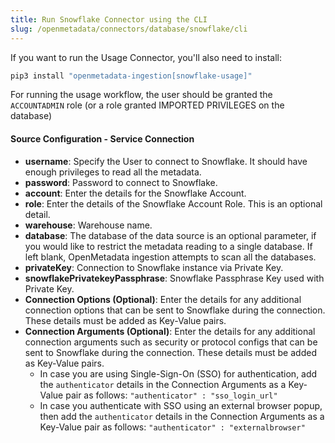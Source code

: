 ```yaml
---
title: Run Snowflake Connector using the CLI
slug: /openmetadata/connectors/database/snowflake/cli
---
```


<ConnectorIntro connector="Snowflake" goal="CLI" hasUsage="true" hasProfiler="true" hasDBT="true" />

<Requirements />

<PythonMod connector="Snowflake" module="snowflake" />

If you want to run the Usage Connector, you'll also need to install:

```bash
pip3 install "openmetadata-ingestion[snowflake-usage]"
```

<Note>

For running the usage workflow, the user should be granted the `ACCOUNTADMIN` role (or a role granted IMPORTED PRIVILEGES on the database)

</Note>

<MetadataIngestionServiceDev service="database" connector="Snowflake" goal="CLI"/>

<h4>Source Configuration - Service Connection</h4>

- **username**: Specify the User to connect to Snowflake. It should have enough privileges to read all the metadata.
- **password**: Password to connect to Snowflake.
- **account**: Enter the details for the Snowflake Account.
- **role**: Enter the details of the Snowflake Account Role. This is an optional detail.
- **warehouse**: Warehouse name.
- **database**: The database of the data source is an optional parameter, if you would like to restrict the metadata reading to a single database. If left blank, OpenMetadata ingestion attempts to scan all the databases.
- **privateKey**: Connection to Snowflake instance via Private Key.
- **snowflakePrivatekeyPassphrase**: Snowflake Passphrase Key used with Private Key.
- **Connection Options (Optional)**: Enter the details for any additional connection options that can be sent to Snowflake during the connection. These details must be added as Key-Value pairs.
- **Connection Arguments (Optional)**: Enter the details for any additional connection arguments such as security or protocol configs that can be sent to Snowflake during the connection. These details must be added as Key-Value pairs.
    - In case you are using Single-Sign-On (SSO) for authentication, add the `authenticator` details in the Connection Arguments as a Key-Value pair as follows: `"authenticator" : "sso_login_url"`
    - In case you authenticate with SSO using an external browser popup, then add the `authenticator` details in the Connection Arguments as a Key-Value pair as follows: `"authenticator" : "externalbrowser"`

<MetadataIngestionConfig service="database" connector="Snowflake" goal="CLI" hasUsage="true" hasProfiler="true" hasDBT="true"/>
